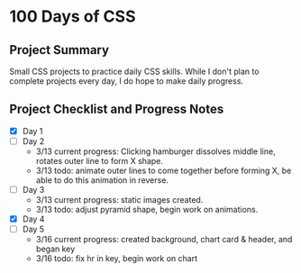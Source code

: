 # 100 Days of CSS #

## Project Summary ##
Small CSS projects to practice daily CSS skills.
While I don't plan to complete projects every day, I do hope to make daily progress.

## Project Checklist and Progress Notes ##
- [x] Day 1
- [ ] Day 2
    - 3/13 current progress: Clicking hamburger dissolves middle line, rotates outer line to form X shape.
    - 3/13 todo: animate outer lines to come together before forming X, be able to do this animation in reverse.
- [ ] Day 3
    - 3/13 current progress: static images created.
    - 3/13 todo: adjust pyramid shape, begin work on animations.
- [x] Day 4
- [ ] Day 5
    - 3/16 current progress: created background, chart card & header, and began key
    - 3/16 todo: fix hr in key, begin work on chart
